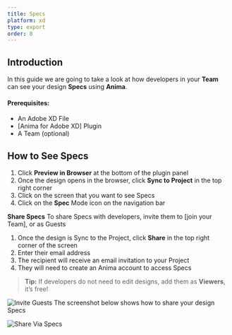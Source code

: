 ```yaml
---
title: Specs
platform: xd
type: export
order: 8
---
```

## Introduction

In this guide we are going to take a look at how developers in your **Team** can see your design **Specs** using **Anima**.

#### Prerequisites:

-  An Adobe XD File
-  [Anima for Adobe XD] Plugin
-  A Team (optional)

## How to See Specs

1.  Click **Preview in Browser** at the bottom of the plugin panel
2. Once the design opens in the browser, click **Sync to Project** in the top right corner
3.  Click on the screen that you want to see Specs
4.  Click on the **Spec** Mode icon on the navigation bar

**Share Specs**
To share Specs with developers, invite them to [join your Team], or as Guests

1.  Once the design is Sync to the Project, click **Share** in the top right corner of the screen
2.  Enter their email address
3. The recipient will receive an email invitation to your Project
4.  They will need to create an Anima account to access Specs

>**Tip:**
>If developers do not need to edit designs, add them as **Viewers**, it’s free!

![Invite Guests](http://f.cl.ly/items/2j0g3I1A2F1A3k0J0c2R/Invite%20guestsx2.png)
The screenshot below shows how to share your design Specs

![Share Via Specs](http://f.cl.ly/items/080T0J3U0W0w192I1m1Y/Share%20Specsx2.png)